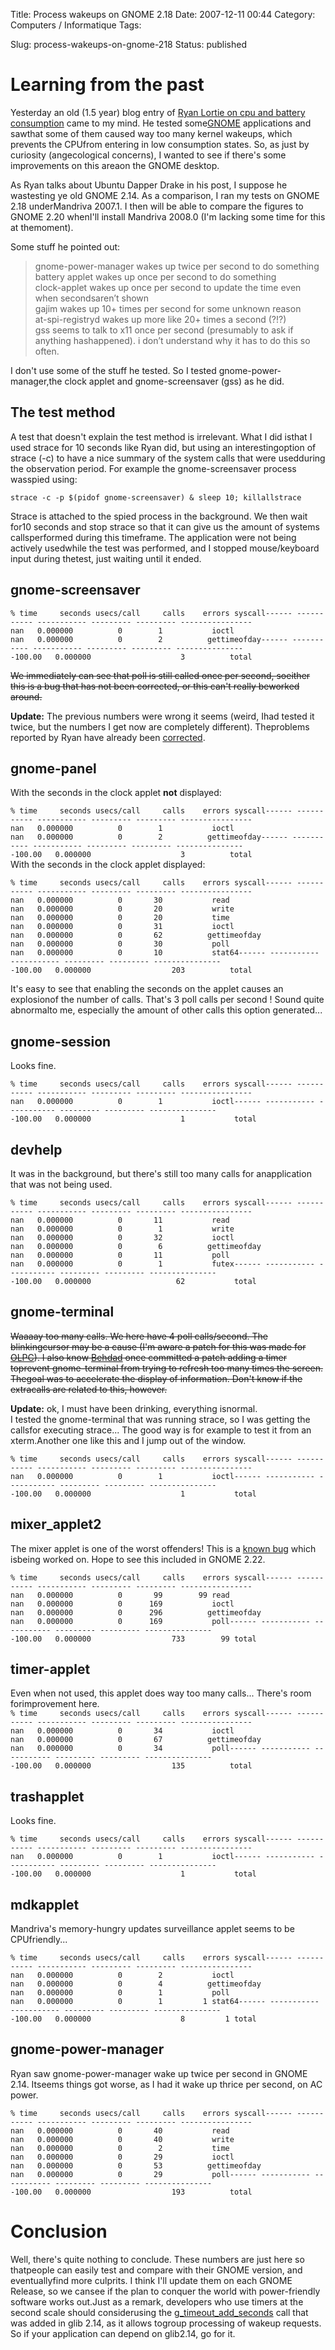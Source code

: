 Title: Process wakeups on GNOME 2.18
Date: 2007-12-11 00:44
Category: Computers / Informatique
Tags: <?xml version="1.0" encoding="utf-8"?>

Slug: process-wakeups-on-gnome-218
Status: published

Learning from the past
======================

Yesterday an old (1.5 year) blog entry of [Ryan Lortie on cpu and battery consumption](\%22http://blogs.gnome.org/desrt/2006/07/27/burning-cpu-and-battery-on-the-gnome-desktop/\%22) came to my mind. He tested some[GNOME](\%22http://www.gnome.org\%22) applications and sawthat some of them caused way too many kernel wakeups, which prevents the CPUfrom entering in low consumption states. So, as just by curiosity (angecological concerns), I wanted to see if there's some improvements on this areaon the GNOME desktop.

As Ryan talks about Ubuntu Dapper Drake in his post, I suppose he wastesting ye old GNOME 2.14. As a comparison, I ran my tests on GNOME 2.18 underMandriva 2007.1. I then will be able to compare the figures to GNOME 2.20 whenI'll install Mandriva 2008.0 (I'm lacking some time for this at themoment).

Some stuff he pointed out:

> gnome-power-manager wakes up twice per second to do something  
> battery applet wakes up once per second to do something  
> clock-applet wakes up once per second to update the time even when secondsaren’t shown  
> gajim wakes up 10+ times per second for some unknown reason  
> at-spi-registryd wakes up more like 20+ times a second (?!?)  
> gss seems to talk to x11 once per second (presumably to ask if anything hashappened). i don’t understand why it has to do this so often.

I don't use some of the stuff he tested. So I tested gnome-power-manager,the clock applet and gnome-screensaver (gss) as he did.

The test method
---------------

A test that doesn't explain the test method is irrelevant. What I did isthat I used strace for 10 seconds like Ryan did, but using an interestingoption of strace (-c) to have a nice summary of the system calls that were usedduring the observation period. For example the gnome-screensaver process wasspied using:

`strace -c -p $(pidof gnome-screensaver) & sleep 10; killallstrace`

Strace is attached to the spied process in the background. We then wait for10 seconds and stop strace so that it can give us the amount of systems callsperformed during this timeframe. The application were not being actively usedwhile the test was performed, and I stopped mouse/keyboard input during thetest, just waiting until it ended.

gnome-screensaver
-----------------

`% time     seconds usecs/call     calls    errors syscall------ ----------- ----------- --------- --------- ----------------   nan   0.000000          0        1           ioctl   nan   0.000000          0        2          gettimeofday------ ----------- ----------- --------- --------- ----------------100.00   0.000000                    3          total`

~~We immediately can see that poll is still called once per second, soeither this is a bug that has not been corrected, or this can't really beworked around.~~

**Update:** The previous numbers were wrong it seems (weird, Ihad tested it twice, but the numbers I get now are completely different). Theproblems reported by Ryan have already been [corrected](\%22http://bugzilla.gnome.org/show_bug.cgi?id=363436\%22).

gnome-panel
-----------

With the seconds in the clock applet **not** displayed:

`% time     seconds usecs/call     calls    errors syscall------ ----------- ----------- --------- --------- ----------------   nan   0.000000          0        1           ioctl   nan   0.000000          0        2          gettimeofday------ ----------- ----------- --------- --------- ----------------100.00   0.000000                    3          total`  
With the seconds in the clock applet displayed:

`% time     seconds usecs/call     calls    errors syscall------ ----------- ----------- --------- --------- ----------------   nan   0.000000          0       30           read   nan   0.000000          0       20           write   nan   0.000000          0       20           time   nan   0.000000          0       31           ioctl   nan   0.000000          0       62          gettimeofday   nan   0.000000          0       30           poll   nan   0.000000          0       10           stat64------ ----------- ----------- --------- --------- ----------------100.00   0.000000                  203          total`

It's easy to see that enabling the seconds on the applet causes an explosionof the number of calls. That's 3 poll calls per second ! Sound quite abnormalto me, especially the amount of other calls this option generated...

gnome-session
-------------

Looks fine.

`% time     seconds usecs/call     calls    errors syscall------ ----------- ----------- --------- --------- ----------------   nan   0.000000          0        1           ioctl------ ----------- ----------- --------- --------- ----------------100.00   0.000000                    1           total`

devhelp
-------

It was in the background, but there's still too many calls for anapplication that was not being used.

`% time     seconds usecs/call     calls    errors syscall------ ----------- ----------- --------- --------- ----------------   nan   0.000000          0       11           read   nan   0.000000          0        1           write   nan   0.000000          0       32           ioctl   nan   0.000000          0        6          gettimeofday   nan   0.000000          0       11           poll   nan   0.000000          0        1           futex------ ----------- ----------- --------- --------- ----------------100.00   0.000000                   62           total`

gnome-terminal
--------------

~~Waaaay too many calls. We here have 4 poll calls/second. The blinkingcursor may be a cause (I'm aware a patch for this was made for [OLPC](\%22http://laptop.org\%22)). I also know [Behdad](\%22http://mces.blogspot.com/\%22) once committed a patch adding a timer toprevent gnome-terminal from trying to refresh too many times the screen. Thegoal was to accelerate the display of information. Don't know if the extracalls are related to this, however.~~

**Update:** ok, I must have been drinking, everything isnormal.  
I tested the gnome-terminal that was running strace, so I was getting the callsfor executing strace... The good way is for example to test it from an xterm.Another one like this and I jump out of the window.

`% time     seconds usecs/call     calls    errors syscall------ ----------- ----------- --------- --------- ----------------   nan   0.000000          0        1           ioctl------ ----------- ----------- --------- --------- ----------------100.00   0.000000                    1           total`

mixer\_applet2
--------------

The mixer applet is one of the worst offenders! This is a [known bug](\%22http://bugzilla.gnome.org/show_bug.cgi?id=370937\%22) which isbeing worked on. Hope to see this included in GNOME 2.22.

`% time     seconds usecs/call     calls    errors syscall------ ----------- ----------- --------- --------- ----------------   nan   0.000000          0       99        99 read   nan   0.000000          0      169           ioctl   nan   0.000000          0      296          gettimeofday   nan   0.000000          0      169           poll------ ----------- ----------- --------- --------- ----------------100.00   0.000000                  733        99 total`

timer-applet
------------

Even when not used, this applet does way too many calls... There's room forimprovement here.  
`% time     seconds usecs/call     calls    errors syscall------ ----------- ----------- --------- --------- ----------------   nan   0.000000          0       34           ioctl   nan   0.000000          0       67          gettimeofday   nan   0.000000          0       34           poll------ ----------- ----------- --------- --------- ----------------100.00   0.000000                  135          total`

trashapplet
-----------

Looks fine.

`% time     seconds usecs/call     calls    errors syscall------ ----------- ----------- --------- --------- ----------------   nan   0.000000          0        1           ioctl------ ----------- ----------- --------- --------- ----------------100.00   0.000000                    1           total`

mdkapplet
---------

Mandriva's memory-hungry updates surveillance applet seems to be CPUfriendly...

`% time     seconds usecs/call     calls    errors syscall------ ----------- ----------- --------- --------- ----------------   nan   0.000000          0        2           ioctl   nan   0.000000          0        4          gettimeofday   nan   0.000000          0        1           poll   nan   0.000000          0        1         1 stat64------ ----------- ----------- --------- --------- ----------------100.00   0.000000                    8         1 total`

gnome-power-manager
-------------------

Ryan saw gnome-power-manager wake up twice per second in GNOME 2.14. Itseems things got worse, as I had it wake up thrice per second, on AC power.

`% time     seconds usecs/call     calls    errors syscall------ ----------- ----------- --------- --------- ----------------    nan   0.000000          0       40           read    nan   0.000000          0       40           write    nan   0.000000          0        2           time    nan   0.000000          0       29           ioctl    nan   0.000000          0       53          gettimeofday    nan   0.000000          0       29           poll------ ----------- ----------- --------- --------- ----------------100.00   0.000000                  193          total`

Conclusion
==========

Well, there's quite nothing to conclude. These numbers are just here so thatpeople can easily test and compare with their GNOME version, and eventuallyfind more culprits. I think I'll update them on each GNOME Release, so we cansee if the plan to conquer the world with power-friendly software works out.Just as a remark, developers who use timers at the second scale should considerusing the [g\_timeout\_add\_seconds](\%22http://library.gnome.org/devel/glib/stable/glib-The-Main-Event-Loop.html#g-timeout-add-seconds\%22) call that was added in glib 2.14, as it allows togroup processing of wakeup requests. So if your application can depend on glib2.14, go for it.
